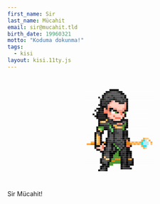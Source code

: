```yaml
---
first_name: Sir 
last_name: Mücahit 
email: sir@mucahit.tld
birth_date: 19960321
motto: "Koduma dokunma!"
tags:
  - kisi
layout: kisi.11ty.js
---
```


<style>
.art {
  position: relative;
  margin: 3em auto;
  max-width: 800px;
  padding: 0;
  text-align: center;
  width: 100%;
  position: relative;
  width: 10.5em;
  height: 13.2em;
}
.art:after {
  content: '';
  position: absolute;
  top: -0.3em;
  left: -0.3em;
  width: 0.3em;
  height: 0.3em;
  box-shadow: 0.3em 0.3em #fdfdfd,0.6em 0.3em #fdfdfd,0.9em 0.3em #fdfdfd,1.2em 0.3em #fdfdfd,1.5em 0.3em #fdfdfd,1.8em 0.3em #fdfdfd,2.1em 0.3em #fdfdfd,2.4em 0.3em #fdfdfd,2.7em 0.3em #fdfdfd,3em 0.3em #fdfdfd,3.3em 0.3em #fdfdfd,3.6em 0.3em #fdfdfd,3.9em 0.3em black,4.2em 0.3em black,4.5em 0.3em black,4.8em 0.3em black,5.1em 0.3em black,5.4em 0.3em #fdfdfd,5.7em 0.3em #fdfdfd,6em 0.3em #fdfdfd,6.3em 0.3em #fdfdfd,6.6em 0.3em #fdfdfd,6.9em 0.3em #fdfdfd,7.2em 0.3em #fdfdfd,7.5em 0.3em #fdfdfd,7.8em 0.3em #fdfdfd,8.1em 0.3em #fdfdfd,8.4em 0.3em #fdfdfd,8.7em 0.3em #fdfdfd,9em 0.3em #fdfdfd,9.3em 0.3em #fdfdfd,9.6em 0.3em #fdfdfd,9.9em 0.3em #fdfdfd,10.2em 0.3em #fdfdfd,10.5em 0.3em #fdfdfd,0.3em 0.6em #fdfdfd,0.6em 0.6em #fdfdfd,0.9em 0.6em #fdfdfd,1.2em 0.6em #fdfdfd,1.5em 0.6em #fdfdfd,1.8em 0.6em #fdfdfd,2.1em 0.6em #fdfdfd,2.4em 0.6em #fdfdfd,2.7em 0.6em #fdfdfd,3em 0.6em #fdfdfd,3.3em 0.6em black,3.6em 0.6em black,3.9em 0.6em #363536,4.2em 0.6em #545454,4.5em 0.6em #545454,4.8em 0.6em #545454,5.1em 0.6em #363536,5.4em 0.6em black,5.7em 0.6em black,6em 0.6em #fdfdfd,6.3em 0.6em #fdfdfd,6.6em 0.6em #fdfdfd,6.9em 0.6em #fdfdfd,7.2em 0.6em #fdfdfd,7.5em 0.6em #fdfdfd,7.8em 0.6em #fdfdfd,8.1em 0.6em #fdfdfd,8.4em 0.6em #fdfdfd,8.7em 0.6em #fdfdfd,9em 0.6em #fdfdfd,9.3em 0.6em #fdfdfd,9.6em 0.6em #fdfdfd,9.9em 0.6em #fdfdfd,10.2em 0.6em #fdfdfd,10.5em 0.6em #fdfdfd,0.3em 0.9em #fdfdfd,0.6em 0.9em #fdfdfd,0.9em 0.9em #fdfdfd,1.2em 0.9em #fdfdfd,1.5em 0.9em #fdfdfd,1.8em 0.9em #fdfdfd,2.1em 0.9em #fdfdfd,2.4em 0.9em #fdfdfd,2.7em 0.9em #fdfdfd,3em 0.9em black,3.3em 0.9em #363536,3.6em 0.9em #545454,3.9em 0.9em #545454,4.2em 0.9em #545454,4.5em 0.9em #545454,4.8em 0.9em #545454,5.1em 0.9em #545454,5.4em 0.9em #545454,5.7em 0.9em black,6em 0.9em black,6.3em 0.9em #fdfdfd,6.6em 0.9em #fdfdfd,6.9em 0.9em #fdfdfd,7.2em 0.9em #fdfdfd,7.5em 0.9em #fdfdfd,7.8em 0.9em #fdfdfd,8.1em 0.9em #fdfdfd,8.4em 0.9em #fdfdfd,8.7em 0.9em #fdfdfd,9em 0.9em #fdfdfd,9.3em 0.9em #fdfdfd,9.6em 0.9em #fdfdfd,9.9em 0.9em #fdfdfd,10.2em 0.9em #fdfdfd,10.5em 0.9em #fdfdfd,0.3em 1.2em #fdfdfd,0.6em 1.2em #fdfdfd,0.9em 1.2em #fdfdfd,1.2em 1.2em #fdfdfd,1.5em 1.2em #fdfdfd,1.8em 1.2em #fdfdfd,2.1em 1.2em #fdfdfd,2.4em 1.2em #fdfdfd,2.7em 1.2em black,3em 1.2em #363536,3.3em 1.2em #545454,3.6em 1.2em #545454,3.9em 1.2em #545454,4.2em 1.2em #363536,4.5em 1.2em #545454,4.8em 1.2em #545454,5.1em 1.2em #545454,5.4em 1.2em #545454,5.7em 1.2em #545454,6em 1.2em #545454,6.3em 1.2em black,6.6em 1.2em #fdfdfd,6.9em 1.2em #fdfdfd,7.2em 1.2em #fdfdfd,7.5em 1.2em #fdfdfd,7.8em 1.2em #fdfdfd,8.1em 1.2em #fdfdfd,8.4em 1.2em #fdfdfd,8.7em 1.2em #fdfdfd,9em 1.2em #fdfdfd,9.3em 1.2em #fdfdfd,9.6em 1.2em #fdfdfd,9.9em 1.2em #fdfdfd,10.2em 1.2em #fdfdfd,10.5em 1.2em #fdfdfd,0.3em 1.5em #fdfdfd,0.6em 1.5em #fdfdfd,0.9em 1.5em #fdfdfd,1.2em 1.5em #fdfdfd,1.5em 1.5em #fdfdfd,1.8em 1.5em #fdfdfd,2.1em 1.5em #363536,2.4em 1.5em #fdfdfd,2.7em 1.5em black,3em 1.5em #545454,3.3em 1.5em #545454,3.6em 1.5em #363536,3.9em 1.5em #545454,4.2em 1.5em #545454,4.5em 1.5em #363536,4.8em 1.5em #545454,5.1em 1.5em #545454,5.4em 1.5em #545454,5.7em 1.5em #363536,6em 1.5em #545454,6.3em 1.5em black,6.6em 1.5em #fdfdfd,6.9em 1.5em #fdfdfd,7.2em 1.5em #fdfdfd,7.5em 1.5em #fdfdfd,7.8em 1.5em #fdfdfd,8.1em 1.5em #fdfdfd,8.4em 1.5em #fdfdfd,8.7em 1.5em #fdfdfd,9em 1.5em #fdfdfd,9.3em 1.5em #fdfdfd,9.6em 1.5em #fdfdfd,9.9em 1.5em #fdfdfd,10.2em 1.5em #fdfdfd,10.5em 1.5em #fdfdfd,0.3em 1.8em #fdfdfd,0.6em 1.8em #fdfdfd,0.9em 1.8em #fdfdfd,1.2em 1.8em #fdfdfd,1.5em 1.8em #fdfdfd,1.8em 1.8em #fdfdfd,2.1em 1.8em #fdfdfd,2.4em 1.8em #363536,2.7em 1.8em #212121,3em 1.8em #363536,3.3em 1.8em #545454,3.6em 1.8em #545454,3.9em 1.8em #363536,4.2em 1.8em #363536,4.5em 1.8em #212121,4.8em 1.8em #363536,5.1em 1.8em #545454,5.4em 1.8em #545454,5.7em 1.8em #545454,6em 1.8em #363536,6.3em 1.8em #545454,6.6em 1.8em black,6.9em 1.8em #fdfdfd,7.2em 1.8em #fdfdfd,7.5em 1.8em #fdfdfd,7.8em 1.8em #fdfdfd,8.1em 1.8em #fdfdfd,8.4em 1.8em #fdfdfd,8.7em 1.8em #fdfdfd,9em 1.8em #fdfdfd,9.3em 1.8em #fdfdfd,9.6em 1.8em #fdfdfd,9.9em 1.8em #fdfdfd,10.2em 1.8em #fdfdfd,10.5em 1.8em #fdfdfd,0.3em 2.1em #fdfdfd,0.6em 2.1em #fdfdfd,0.9em 2.1em #fdfdfd,1.2em 2.1em #fdfdfd,1.5em 2.1em #fdfdfd,1.8em 2.1em #fdfdfd,2.1em 2.1em #fdfdfd,2.4em 2.1em black,2.7em 2.1em #363536,3em 2.1em #363536,3.3em 2.1em #212121,3.6em 2.1em #212121,3.9em 2.1em #212121,4.2em 2.1em #f59d87,4.5em 2.1em #ffccbc,4.8em 2.1em #212121,5.1em 2.1em #212121,5.4em 2.1em #212121,5.7em 2.1em #545454,6em 2.1em #363536,6.3em 2.1em #363536,6.6em 2.1em black,6.9em 2.1em #fdfdfd,7.2em 2.1em #fdfdfd,7.5em 2.1em #fdfdfd,7.8em 2.1em #fdfdfd,8.1em 2.1em #fdfdfd,8.4em 2.1em #fdfdfd,8.7em 2.1em #fdfdfd,9em 2.1em #fdfdfd,9.3em 2.1em #fdfdfd,9.6em 2.1em #fdfdfd,9.9em 2.1em #fdfdfd,10.2em 2.1em #fdfdfd,10.5em 2.1em #fdfdfd,0.3em 2.4em #fdfdfd,0.6em 2.4em #fdfdfd,0.9em 2.4em #fdfdfd,1.2em 2.4em #fdfdfd,1.5em 2.4em #fdfdfd,1.8em 2.4em #fdfdfd,2.1em 2.4em #fdfdfd,2.4em 2.4em black,2.7em 2.4em #363536,3em 2.4em #212121,3.3em 2.4em #363536,3.6em 2.4em #212121,3.9em 2.4em #f59d87,4.2em 2.4em #ffccbc,4.5em 2.4em #ffccbc,4.8em 2.4em #ffccbc,5.1em 2.4em #ffccbc,5.4em 2.4em #212121,5.7em 2.4em #212121,6em 2.4em #212121,6.3em 2.4em #f59d87,6.6em 2.4em black,6.9em 2.4em #fdfdfd,7.2em 2.4em #fdfdfd,7.5em 2.4em #fdfdfd,7.8em 2.4em #fdfdfd,8.1em 2.4em #fdfdfd,8.4em 2.4em #fdfdfd,8.7em 2.4em #fdfdfd,9em 2.4em #fdfdfd,9.3em 2.4em #fdfdfd,9.6em 2.4em #fdfdfd,9.9em 2.4em #fdfdfd,10.2em 2.4em #fdfdfd,10.5em 2.4em #fdfdfd,0.3em 2.7em #fdfdfd,0.6em 2.7em #fdfdfd,0.9em 2.7em #fdfdfd,1.2em 2.7em #fdfdfd,1.5em 2.7em #fdfdfd,1.8em 2.7em #fdfdfd,2.1em 2.7em #212121,2.4em 2.7em black,2.7em 2.7em #363536,3em 2.7em #363536,3.3em 2.7em #212121,3.6em 2.7em #f59d87,3.9em 2.7em #ffccbc,4.2em 2.7em #ffccbc,4.5em 2.7em #ffccbc,4.8em 2.7em #ffccbc,5.1em 2.7em #ffccbc,5.4em 2.7em #ffccbc,5.7em 2.7em #ffccbc,6em 2.7em #ffccbc,6.3em 2.7em #f59d87,6.6em 2.7em black,6.9em 2.7em #fdfdfd,7.2em 2.7em #fdfdfd,7.5em 2.7em #fdfdfd,7.8em 2.7em #fdfdfd,8.1em 2.7em #fdfdfd,8.4em 2.7em #fdfdfd,8.7em 2.7em #fdfdfd,9em 2.7em #fdfdfd,9.3em 2.7em #fdfdfd,9.6em 2.7em #fdfdfd,9.9em 2.7em #fdfdfd,10.2em 2.7em #fdfdfd,10.5em 2.7em #fdfdfd,0.3em 3em #fdfdfd,0.6em 3em #fdfdfd,0.9em 3em #fdfdfd,1.2em 3em #fdfdfd,1.5em 3em #fdfdfd,1.8em 3em #fdfdfd,2.1em 3em #fdfdfd,2.4em 3em #212121,2.7em 3em black,3em 3em black,3.3em 3em #212121,3.6em 3em #f59d87,3.9em 3em #f59d87,4.2em 3em #ffccbc,4.5em 3em #ffccbc,4.8em 3em #ffccbc,5.1em 3em #ffccbc,5.4em 3em #ffccbc,5.7em 3em #ffccbc,6em 3em #ffccbc,6.3em 3em #f59d87,6.6em 3em black,6.9em 3em #fdfdfd,7.2em 3em #fdfdfd,7.5em 3em #fdfdfd,7.8em 3em #fdfdfd,8.1em 3em #fdfdfd,8.4em 3em #fdfdfd,8.7em 3em #fdfdfd,9em 3em #fdfdfd,9.3em 3em #fdfdfd,9.6em 3em #fdfdfd,9.9em 3em #fdfdfd,10.2em 3em #fdfdfd,10.5em 3em #fdfdfd,0.3em 3.3em #fdfdfd,0.6em 3.3em #fdfdfd,0.9em 3.3em #fdfdfd,1.2em 3.3em #fdfdfd,1.5em 3.3em #fdfdfd,1.8em 3.3em #212121,2.1em 3.3em black,2.4em 3.3em #212121,2.7em 3.3em black,3em 3.3em #f59d87,3.3em 3.3em #212121,3.6em 3.3em #f77254,3.9em 3.3em black,4.2em 3.3em black,4.5em 3.3em #f59d87,4.8em 3.3em #f59d87,5.1em 3.3em #ffccbc,5.4em 3.3em #ffccbc,5.7em 3.3em #ffccbc,6em 3.3em #f59d87,6.3em 3.3em #f77254,6.6em 3.3em black,6.9em 3.3em #fdfdfd,7.2em 3.3em #fdfdfd,7.5em 3.3em #fdfdfd,7.8em 3.3em #fdfdfd,8.1em 3.3em #fdfdfd,8.4em 3.3em #fdfdfd,8.7em 3.3em #fdfdfd,9em 3.3em #fdfdfd,9.3em 3.3em #fdfdfd,9.6em 3.3em #fdfdfd,9.9em 3.3em #fdfdfd,10.2em 3.3em #fdfdfd,10.5em 3.3em #fdfdfd,0.3em 3.6em #fdfdfd,0.6em 3.6em #fdfdfd,0.9em 3.6em #fdfdfd,1.2em 3.6em #fdfdfd,1.5em 3.6em #212121,1.8em 3.6em #fdfdfd,2.1em 3.6em black,2.4em 3.6em #212121,2.7em 3.6em black,3em 3.6em #f59d87,3.3em 3.6em #f77254,3.6em 3.6em #f77254,3.9em 3.6em black,4.2em 3.6em #bdbdbd,4.5em 3.6em black,4.8em 3.6em black,5.1em 3.6em #f59d87,5.4em 3.6em #f59d87,5.7em 3.6em #f59d87,6em 3.6em #f59d87,6.3em 3.6em black,6.6em 3.6em black,6.9em 3.6em #fdfdfd,7.2em 3.6em #fdfdfd,7.5em 3.6em #fdfdfd,7.8em 3.6em #fdfdfd,8.1em 3.6em #fdfdfd,8.4em 3.6em #fdfdfd,8.7em 3.6em #fdfdfd,9em 3.6em #fdfdfd,9.3em 3.6em #fdfdfd,9.6em 3.6em #fdfdfd,9.9em 3.6em #fdfdfd,10.2em 3.6em #fdfdfd,10.5em 3.6em #fdfdfd,0.3em 3.9em #fdfdfd,0.6em 3.9em #fdfdfd,0.9em 3.9em #fdfdfd,1.2em 3.9em #fdfdfd,1.5em 3.9em #fdfdfd,1.8em 3.9em #212121,2.1em 3.9em black,2.4em 3.9em #212121,2.7em 3.9em #212121,3em 3.9em #f77254,3.3em 3.9em #f77254,3.6em 3.9em #f59d87,3.9em 3.9em #f77254,4.2em 3.9em white,4.5em 3.9em white,4.8em 3.9em #48922c,5.1em 3.9em black,5.4em 3.9em #f59d87,5.7em 3.9em #f77254,6em 3.9em black,6.3em 3.9em #48922c,6.6em 3.9em #fdfdfd,6.9em 3.9em #fdfdfd,7.2em 3.9em #fdfdfd,7.5em 3.9em #fdfdfd,7.8em 3.9em #fdfdfd,8.1em 3.9em #fdfdfd,8.4em 3.9em #fdfdfd,8.7em 3.9em #fdfdfd,9em 3.9em #fdfdfd,9.3em 3.9em #fdfdfd,9.6em 3.9em #fdfdfd,9.9em 3.9em #fdfdfd,10.2em 3.9em #fdfdfd,10.5em 3.9em #fdfdfd,0.3em 4.2em #fdfdfd,0.6em 4.2em #fdfdfd,0.9em 4.2em #fdfdfd,1.2em 4.2em #212121,1.5em 4.2em #fdfdfd,1.8em 4.2em black,2.1em 4.2em #212121,2.4em 4.2em #212121,2.7em 4.2em #212121,3em 4.2em black,3.3em 4.2em black,3.6em 4.2em #f59d87,3.9em 4.2em #f59d87,4.2em 4.2em #ffccbc,4.5em 4.2em #ffccbc,4.8em 4.2em #ffccbc,5.1em 4.2em #ffccbc,5.4em 4.2em #ffccbc,5.7em 4.2em #f77254,6em 4.2em #ffccbc,6.3em 4.2em black,6.6em 4.2em #fdfdfd,6.9em 4.2em #fdfdfd,7.2em 4.2em #fdfdfd,7.5em 4.2em #fdfdfd,7.8em 4.2em #fdfdfd,8.1em 4.2em #fdfdfd,8.4em 4.2em #fdfdfd,8.7em 4.2em #fdfdfd,9em 4.2em #fdfdfd,9.3em 4.2em #fdfdfd,9.6em 4.2em #fdfdfd,9.9em 4.2em #fdfdfd,10.2em 4.2em #fdfdfd,10.5em 4.2em #fdfdfd,0.3em 4.5em #fdfdfd,0.6em 4.5em #fdfdfd,0.9em 4.5em #fdfdfd,1.2em 4.5em #fdfdfd,1.5em 4.5em #212121,1.8em 4.5em black,2.1em 4.5em #212121,2.4em 4.5em #212121,2.7em 4.5em #212121,3em 4.5em #212121,3.3em 4.5em black,3.6em 4.5em #f59d87,3.9em 4.5em #ffccbc,4.2em 4.5em #ffccbc,4.5em 4.5em #f77254,4.8em 4.5em #ffccbc,5.1em 4.5em #ffccbc,5.4em 4.5em #ffccbc,5.7em 4.5em #ffccbc,6em 4.5em #f59d87,6.3em 4.5em black,6.6em 4.5em #fdfdfd,6.9em 4.5em #fdfdfd,7.2em 4.5em #fdfdfd,7.5em 4.5em #fdfdfd,7.8em 4.5em #fdfdfd,8.1em 4.5em #fdfdfd,8.4em 4.5em #fdfdfd,8.7em 4.5em #fdfdfd,9em 4.5em #fdfdfd,9.3em 4.5em #fdfdfd,9.6em 4.5em #fdfdfd,9.9em 4.5em #fdfdfd,10.2em 4.5em #fdfdfd,10.5em 4.5em #fdfdfd,0.3em 4.8em #fdfdfd,0.6em 4.8em #fdfdfd,0.9em 4.8em #fdfdfd,1.2em 4.8em #fdfdfd,1.5em 4.8em #fdfdfd,1.8em 4.8em black,2.1em 4.8em #212121,2.4em 4.8em #212121,2.7em 4.8em #212121,3em 4.8em #212121,3.3em 4.8em black,3.6em 4.8em #363536,3.9em 4.8em #f59d87,4.2em 4.8em #ffccbc,4.5em 4.8em #ffccbc,4.8em 4.8em #f77254,5.1em 4.8em #f77254,5.4em 4.8em #f77254,5.7em 4.8em #ffccbc,6em 4.8em black,6.3em 4.8em #fdfdfd,6.6em 4.8em #fdfdfd,6.9em 4.8em #fdfdfd,7.2em 4.8em #fdfdfd,7.5em 4.8em #fdfdfd,7.8em 4.8em #fdfdfd,8.1em 4.8em #fdfdfd,8.4em 4.8em #fdfdfd,8.7em 4.8em #fdfdfd,9em 4.8em #fdfdfd,9.3em 4.8em #fdfdfd,9.6em 4.8em #fdfdfd,9.9em 4.8em #fdfdfd,10.2em 4.8em #fdfdfd,10.5em 4.8em #fdfdfd,0.3em 5.1em #fdfdfd,0.6em 5.1em #fdfdfd,0.9em 5.1em #fdfdfd,1.2em 5.1em #fdfdfd,1.5em 5.1em #fdfdfd,1.8em 5.1em #fdfdfd,2.1em 5.1em black,2.4em 5.1em black,2.7em 5.1em black,3em 5.1em black,3.3em 5.1em #ffab40,3.6em 5.1em #212121,3.9em 5.1em #363536,4.2em 5.1em black,4.5em 5.1em #f59d87,4.8em 5.1em #ffccbc,5.1em 5.1em #ffccbc,5.4em 5.1em #ffccbc,5.7em 5.1em black,6em 5.1em black,6.3em 5.1em black,6.6em 5.1em black,6.9em 5.1em #fdfdfd,7.2em 5.1em #fdfdfd,7.5em 5.1em #fdfdfd,7.8em 5.1em #fdfdfd,8.1em 5.1em #fdfdfd,8.4em 5.1em #fdfdfd,8.7em 5.1em #fdfdfd,9em 5.1em #fdfdfd,9.3em 5.1em #fdfdfd,9.6em 5.1em #fdfdfd,9.9em 5.1em #fdfdfd,10.2em 5.1em #fdfdfd,10.5em 5.1em #fdfdfd,0.3em 5.4em #fdfdfd,0.6em 5.4em #fdfdfd,0.9em 5.4em #fdfdfd,1.2em 5.4em #fdfdfd,1.5em 5.4em #fdfdfd,1.8em 5.4em #fdfdfd,2.1em 5.4em black,2.4em 5.4em #ffab40,2.7em 5.4em #ffcc80,3em 5.4em #ffcc80,3.3em 5.4em #363536,3.6em 5.4em #212121,3.9em 5.4em #363536,4.2em 5.4em #363536,4.5em 5.4em black,4.8em 5.4em black,5.1em 5.4em black,5.4em 5.4em black,5.7em 5.4em black,6em 5.4em #545454,6.3em 5.4em #545454,6.6em 5.4em black,6.9em 5.4em #fdfdfd,7.2em 5.4em #fdfdfd,7.5em 5.4em #fdfdfd,7.8em 5.4em #fdfdfd,8.1em 5.4em #fdfdfd,8.4em 5.4em #fdfdfd,8.7em 5.4em #fdfdfd,9em 5.4em #fdfdfd,9.3em 5.4em #fdfdfd,9.6em 5.4em #fdfdfd,9.9em 5.4em #fdfdfd,10.2em 5.4em #fdfdfd,10.5em 5.4em #fdfdfd,0.3em 5.7em #fdfdfd,0.6em 5.7em #fdfdfd,0.9em 5.7em #fdfdfd,1.2em 5.7em #fdfdfd,1.5em 5.7em #fdfdfd,1.8em 5.7em #fdfdfd,2.1em 5.7em black,2.4em 5.7em #545454,2.7em 5.7em #545454,3em 5.7em #545454,3.3em 5.7em #545454,3.6em 5.7em #48922c,3.9em 5.7em #212121,4.2em 5.7em #363536,4.5em 5.7em #363536,4.8em 5.7em #363536,5.1em 5.7em #f59d87,5.4em 5.7em #f77254,5.7em 5.7em #f59d87,6em 5.7em #212121,6.3em 5.7em #48922c,6.6em 5.7em black,6.9em 5.7em #fdfdfd,7.2em 5.7em #fdfdfd,7.5em 5.7em #fdfdfd,7.8em 5.7em #fdfdfd,8.1em 5.7em #fdfdfd,8.4em 5.7em #fdfdfd,8.7em 5.7em #fdfdfd,9em 5.7em #fdfdfd,9.3em 5.7em #fdfdfd,9.6em 5.7em #fdfdfd,9.9em 5.7em #fdfdfd,10.2em 5.7em #fdfdfd,10.5em 5.7em #fdfdfd,0.3em 6em #fdfdfd,0.6em 6em #fdfdfd,0.9em 6em #fdfdfd,1.2em 6em #fdfdfd,1.5em 6em #fdfdfd,1.8em 6em #fdfdfd,2.1em 6em black,2.4em 6em #212121,2.7em 6em #212121,3em 6em #363536,3.3em 6em #363536,3.6em 6em #363536,3.9em 6em #48922c,4.2em 6em #212121,4.5em 6em #ffab40,4.8em 6em #ffab40,5.1em 6em #545454,5.4em 6em #545454,5.7em 6em #545454,6em 6em #48922c,6.3em 6em #545454,6.6em 6em black,6.9em 6em #fdfdfd,7.2em 6em #fdfdfd,7.5em 6em #fdfdfd,7.8em 6em #fdfdfd,8.1em 6em #fdfdfd,8.4em 6em #fdfdfd,8.7em 6em #fdfdfd,9em 6em #fdfdfd,9.3em 6em #fdfdfd,9.6em 6em #fdfdfd,9.9em 6em #fdfdfd,10.2em 6em #fdfdfd,10.5em 6em #fdfdfd,0.3em 6.3em #fdfdfd,0.6em 6.3em #fdfdfd,0.9em 6.3em #fdfdfd,1.2em 6.3em #fdfdfd,1.5em 6.3em #fdfdfd,1.8em 6.3em black,2.1em 6.3em #48922c,2.4em 6.3em #48922c,2.7em 6.3em #48922c,3em 6.3em #212121,3.3em 6.3em #212121,3.6em 6.3em #363536,3.9em 6.3em #5fda65,4.2em 6.3em #212121,4.5em 6.3em #363536,4.8em 6.3em #ffab40,5.1em 6.3em #ffcc80,5.4em 6.3em #ffcc80,5.7em 6.3em #ffab40,6em 6.3em #48922c,6.3em 6.3em black,6.6em 6.3em black,6.9em 6.3em #fdfdfd,7.2em 6.3em #fdfdfd,7.5em 6.3em #fdfdfd,7.8em 6.3em #fdfdfd,8.1em 6.3em #fdfdfd,8.4em 6.3em #fdfdfd,8.7em 6.3em #fdfdfd,9em 6.3em #fdfdfd,9.3em 6.3em #fdfdfd,9.6em 6.3em #fdfdfd,9.9em 6.3em #fdfdfd,10.2em 6.3em #fdfdfd,10.5em 6.3em #fdfdfd,0.3em 6.6em #fdfdfd,0.6em 6.6em #fdfdfd,0.9em 6.6em #fdfdfd,1.2em 6.6em #fdfdfd,1.5em 6.6em #fdfdfd,1.8em 6.6em black,2.1em 6.6em #ffcc80,2.4em 6.6em #5fda65,2.7em 6.6em #48922c,3em 6.6em black,3.3em 6.6em black,3.6em 6.6em #212121,3.9em 6.6em #545454,4.2em 6.6em #5fda65,4.5em 6.6em #212121,4.8em 6.6em #363536,5.1em 6.6em #545454,5.4em 6.6em #545454,5.7em 6.6em #545454,6em 6.6em #48922c,6.3em 6.6em black,6.6em 6.6em #fdfdfd,6.9em 6.6em #fdfdfd,7.2em 6.6em #fdfdfd,7.5em 6.6em #fdfdfd,7.8em 6.6em #fdfdfd,8.1em 6.6em #fdfdfd,8.4em 6.6em #fdfdfd,8.7em 6.6em #fdfdfd,9em 6.6em #fdfdfd,9.3em 6.6em #fdfdfd,9.6em 6.6em #fdfdfd,9.9em 6.6em #fdfdfd,10.2em 6.6em #fdfdfd,10.5em 6.6em #fdfdfd,0.3em 6.9em #fdfdfd,0.6em 6.9em #fdfdfd,0.9em 6.9em #fdfdfd,1.2em 6.9em #fdfdfd,1.5em 6.9em #fdfdfd,1.8em 6.9em black,2.1em 6.9em black,2.4em 6.9em #ffab40,2.7em 6.9em black,3em 6.9em #fdfdfd,3.3em 6.9em #fdfdfd,3.6em 6.9em black,3.9em 6.9em #212121,4.2em 6.9em #5fda65,4.5em 6.9em #212121,4.8em 6.9em #363536,5.1em 6.9em #545454,5.4em 6.9em #545454,5.7em 6.9em #545454,6em 6.9em black,6.3em 6.9em #212121,6.6em 6.9em black,6.9em 6.9em #fdfdfd,7.2em 6.9em #fdfdfd,7.5em 6.9em #fdfdfd,7.8em 6.9em #fdfdfd,8.1em 6.9em #fdfdfd,8.4em 6.9em #fdfdfd,8.7em 6.9em #fdfdfd,9em 6.9em #fdfdfd,9.3em 6.9em #fdfdfd,9.6em 6.9em #fdfdfd,9.9em 6.9em #fdfdfd,10.2em 6.9em #fdfdfd,10.5em 6.9em #fdfdfd,0.3em 7.2em #fdfdfd,0.6em 7.2em #fdfdfd,0.9em 7.2em #fdfdfd,1.2em 7.2em #fdfdfd,1.5em 7.2em black,1.8em 7.2em #545454,2.1em 7.2em #545454,2.4em 7.2em black,2.7em 7.2em black,3em 7.2em #fdfdfd,3.3em 7.2em #fdfdfd,3.6em 7.2em black,3.9em 7.2em #545454,4.2em 7.2em black,4.5em 7.2em #212121,4.8em 7.2em #363536,5.1em 7.2em #363536,5.4em 7.2em #545454,5.7em 7.2em #545454,6em 7.2em black,6.3em 7.2em #212121,6.6em 7.2em black,6.9em 7.2em #fdfdfd,7.2em 7.2em #fdfdfd,7.5em 7.2em #fdfdfd,7.8em 7.2em #fdfdfd,8.1em 7.2em #fdfdfd,8.4em 7.2em #fdfdfd,8.7em 7.2em #fdfdfd,9em 7.2em #fdfdfd,9.3em 7.2em #fdfdfd,9.6em 7.2em #fdfdfd,9.9em 7.2em #fdfdfd,10.2em 7.2em #fdfdfd,10.5em 7.2em #fdfdfd,0.3em 7.5em #fdfdfd,0.6em 7.5em #fdfdfd,0.9em 7.5em #fdfdfd,1.2em 7.5em #fdfdfd,1.5em 7.5em black,1.8em 7.5em #ffab40,2.1em 7.5em #545454,2.4em 7.5em black,2.7em 7.5em #fdfdfd,3em 7.5em #fdfdfd,3.3em 7.5em #fdfdfd,3.6em 7.5em black,3.9em 7.5em #545454,4.2em 7.5em #545454,4.5em 7.5em #212121,4.8em 7.5em #545454,5.1em 7.5em #545454,5.4em 7.5em #545454,5.7em 7.5em #545454,6em 7.5em black,6.3em 7.5em #212121,6.6em 7.5em black,6.9em 7.5em #fdfdfd,7.2em 7.5em #fdfdfd,7.5em 7.5em #fdfdfd,7.8em 7.5em #fdfdfd,8.1em 7.5em #fdfdfd,8.4em 7.5em #fdfdfd,8.7em 7.5em #fdfdfd,9em 7.5em #fdfdfd,9.3em 7.5em #fdfdfd,9.6em 7.5em #fdfdfd,9.9em 7.5em #fdfdfd,10.2em 7.5em #fdfdfd,10.5em 7.5em #fdfdfd,0.3em 7.8em #fdfdfd,0.6em 7.8em #fdfdfd,0.9em 7.8em #fdfdfd,1.2em 7.8em #fdfdfd,1.5em 7.8em black,1.8em 7.8em #ffcc80,2.1em 7.8em #ffab40,2.4em 7.8em black,2.7em 7.8em #fdfdfd,3em 7.8em #fdfdfd,3.3em 7.8em #fdfdfd,3.6em 7.8em black,3.9em 7.8em #545454,4.2em 7.8em #545454,4.5em 7.8em #212121,4.8em 7.8em #545454,5.1em 7.8em #545454,5.4em 7.8em #545454,5.7em 7.8em #545454,6em 7.8em black,6.3em 7.8em #363536,6.6em 7.8em #212121,6.9em 7.8em #fdfdfd,7.2em 7.8em #fdfdfd,7.5em 7.8em #fdfdfd,7.8em 7.8em #fdfdfd,8.1em 7.8em #fdfdfd,8.4em 7.8em #fdfdfd,8.7em 7.8em #fdfdfd,9em 7.8em #fdfdfd,9.3em 7.8em #fdfdfd,9.6em 7.8em #fdfdfd,9.9em 7.8em #fdfdfd,10.2em 7.8em #fdfdfd,10.5em 7.8em #fdfdfd,0.3em 8.1em #fdfdfd,0.6em 8.1em #fdfdfd,0.9em 8.1em #fdfdfd,1.2em 8.1em #fdfdfd,1.5em 8.1em black,1.8em 8.1em #ffcc80,2.1em 8.1em #ffab40,2.4em 8.1em black,2.7em 8.1em #fdfdfd,3em 8.1em #fdfdfd,3.3em 8.1em black,3.6em 8.1em #363536,3.9em 8.1em #545454,4.2em 8.1em #545454,4.5em 8.1em #212121,4.8em 8.1em #363536,5.1em 8.1em #545454,5.4em 8.1em #545454,5.7em 8.1em #363536,6em 8.1em black,6.3em 8.1em #363536,6.6em 8.1em #212121,6.9em 8.1em black,7.2em 8.1em #fdfdfd,7.5em 8.1em #fdfdfd,7.8em 8.1em #fdfdfd,8.1em 8.1em #fdfdfd,8.4em 8.1em #fdfdfd,8.7em 8.1em #fdfdfd,9em 8.1em #fdfdfd,9.3em 8.1em #ffab40,9.6em 8.1em #ffcc80,9.9em 8.1em #ffcc80,10.2em 8.1em #fdfdfd,10.5em 8.1em #fdfdfd,0.3em 8.4em #fdfdfd,0.6em 8.4em #fdfdfd,0.9em 8.4em #fdfdfd,1.2em 8.4em #fdfdfd,1.5em 8.4em black,1.8em 8.4em #ffcc80,2.1em 8.4em #ffab40,2.4em 8.4em black,2.7em 8.4em #fdfdfd,3em 8.4em #fdfdfd,3.3em 8.4em black,3.6em 8.4em #363536,3.9em 8.4em #363536,4.2em 8.4em #545454,4.5em 8.4em #212121,4.8em 8.4em #545454,5.1em 8.4em #363536,5.4em 8.4em #363536,5.7em 8.4em #545454,6em 8.4em #363536,6.3em 8.4em black,6.6em 8.4em #f77254,6.9em 8.4em black,7.2em 8.4em #fdfdfd,7.5em 8.4em #fdfdfd,7.8em 8.4em #fdfdfd,8.1em 8.4em #fdfdfd,8.4em 8.4em #fdfdfd,8.7em 8.4em #fdfdfd,9em 8.4em #ffab40,9.3em 8.4em #00e5ff,9.6em 8.4em #b2ebf2,9.9em 8.4em #fdfdfd,10.2em 8.4em #ffab40,10.5em 8.4em #fdfdfd,0.3em 8.7em #fdfdfd,0.6em 8.7em #fdfdfd,0.9em 8.7em #ffab40,1.2em 8.7em #ffab40,1.5em 8.7em black,1.8em 8.7em #ffcc80,2.1em 8.7em #ffab40,2.4em 8.7em black,2.7em 8.7em black,3em 8.7em #d97d0d,3.3em 8.7em black,3.6em 8.7em #363536,3.9em 8.7em #363536,4.2em 8.7em #363536,4.5em 8.7em #212121,4.8em 8.7em #363536,5.1em 8.7em #545454,5.4em 8.7em #545454,5.7em 8.7em #363536,6em 8.7em #545454,6.3em 8.7em black,6.6em 8.7em #d97d0d,6.9em 8.7em #d97d0d,7.2em 8.7em #ffcc80,7.5em 8.7em #ffab40,7.8em 8.7em #ffcc80,8.1em 8.7em #ffab40,8.4em 8.7em #ffcc80,8.7em 8.7em #ffab40,9em 8.7em #00e5ff,9.3em 8.7em #b2ebf2,9.6em 8.7em #b2ebf2,9.9em 8.7em #b2ebf2,10.2em 8.7em #fdfdfd,10.5em 8.7em #ffab40,0.3em 9em #ffab40,0.6em 9em #ffab40,0.9em 9em #d97d0d,1.2em 9em #d97d0d,1.5em 9em black,1.8em 9em #ffab40,2.1em 9em #ffab40,2.4em 9em black,2.7em 9em #ffccbc,3em 9em black,3.3em 9em black,3.6em 9em #545454,3.9em 9em #363536,4.2em 9em black,4.5em 9em #48922c,4.8em 9em #363536,5.1em 9em #363536,5.4em 9em #363536,5.7em 9em #545454,6em 9em #363536,6.3em 9em black,6.6em 9em #d97d0d,6.9em 9em #d97d0d,7.2em 9em #d97d0d,7.5em 9em #ffcc80,7.8em 9em #ffab40,8.1em 9em #ffcc80,8.4em 9em #ffab40,8.7em 9em #ffcc80,9em 9em #00e5ff,9.3em 9em #b2ebf2,9.6em 9em #b2ebf2,9.9em 9em #b2ebf2,10.2em 9em #fdfdfd,10.5em 9em #ffcc80,0.3em 9.3em #fdfdfd,0.6em 9.3em #fdfdfd,0.9em 9.3em #fdfdfd,1.2em 9.3em #fdfdfd,1.5em 9.3em black,1.8em 9.3em black,2.1em 9.3em black,2.4em 9.3em #ffccbc,2.7em 9.3em #f77254,3em 9.3em #ffccbc,3.3em 9.3em black,3.6em 9.3em #545454,3.9em 9.3em #363536,4.2em 9.3em black,4.5em 9.3em black,4.8em 9.3em #48922c,5.1em 9.3em #363536,5.4em 9.3em #545454,5.7em 9.3em #363536,6em 9.3em #545454,6.3em 9.3em black,6.6em 9.3em #f77254,6.9em 9.3em #f77254,7.2em 9.3em black,7.5em 9.3em #fdfdfd,7.8em 9.3em #fdfdfd,8.1em 9.3em #fdfdfd,8.4em 9.3em #fdfdfd,8.7em 9.3em #fdfdfd,9em 9.3em #ffab40,9.3em 9.3em #00e5ff,9.6em 9.3em #00e5ff,9.9em 9.3em #fdfdfd,10.2em 9.3em #fdfdfd,10.5em 9.3em #fdfdfd,0.3em 9.6em #fdfdfd,0.6em 9.6em #fdfdfd,0.9em 9.6em #fdfdfd,1.2em 9.6em #fdfdfd,1.5em 9.6em black,1.8em 9.6em #f59d87,2.1em 9.6em #ffccbc,2.4em 9.6em #ffccbc,2.7em 9.6em #f77254,3em 9.6em black,3.3em 9.6em #363536,3.6em 9.6em #545454,3.9em 9.6em #545454,4.2em 9.6em black,4.5em 9.6em #545454,4.8em 9.6em black,5.1em 9.6em #5fda65,5.4em 9.6em #363536,5.7em 9.6em #545454,6em 9.6em black,6.3em 9.6em #363536,6.6em 9.6em black,6.9em 9.6em black,7.2em 9.6em #fdfdfd,7.5em 9.6em #fdfdfd,7.8em 9.6em #fdfdfd,8.1em 9.6em #fdfdfd,8.4em 9.6em #fdfdfd,8.7em 9.6em #fdfdfd,9em 9.6em #fdfdfd,9.3em 9.6em #ffab40,9.6em 9.6em #ffcc80,9.9em 9.6em #fdfdfd,10.2em 9.6em #fdfdfd,10.5em 9.6em #fdfdfd,0.3em 9.9em #fdfdfd,0.6em 9.9em #fdfdfd,0.9em 9.9em #fdfdfd,1.2em 9.9em #fdfdfd,1.5em 9.9em #fdfdfd,1.8em 9.9em black,2.1em 9.9em black,2.4em 9.9em #f59d87,2.7em 9.9em #ffccbc,3em 9.9em black,3.3em 9.9em #363536,3.6em 9.9em #545454,3.9em 9.9em #363536,4.2em 9.9em black,4.5em 9.9em #545454,4.8em 9.9em black,5.1em 9.9em black,5.4em 9.9em #48922c,5.7em 9.9em black,6em 9.9em #363536,6.3em 9.9em #363536,6.6em 9.9em black,6.9em 9.9em black,7.2em 9.9em #fdfdfd,7.5em 9.9em #fdfdfd,7.8em 9.9em #fdfdfd,8.1em 9.9em #fdfdfd,8.4em 9.9em #fdfdfd,8.7em 9.9em #fdfdfd,9em 9.9em #fdfdfd,9.3em 9.9em #fdfdfd,9.6em 9.9em #fdfdfd,9.9em 9.9em #fdfdfd,10.2em 9.9em #fdfdfd,10.5em 9.9em #fdfdfd,0.3em 10.2em #fdfdfd,0.6em 10.2em #fdfdfd,0.9em 10.2em #fdfdfd,1.2em 10.2em #fdfdfd,1.5em 10.2em #fdfdfd,1.8em 10.2em #fdfdfd,2.1em 10.2em #fdfdfd,2.4em 10.2em black,2.7em 10.2em black,3em 10.2em #363536,3.3em 10.2em #363536,3.6em 10.2em #363536,3.9em 10.2em black,4.2em 10.2em #363536,4.5em 10.2em black,4.8em 10.2em black,5.1em 10.2em #48922c,5.4em 10.2em black,5.7em 10.2em #363536,6em 10.2em #363536,6.3em 10.2em #363536,6.6em 10.2em black,6.9em 10.2em black,7.2em 10.2em black,7.5em 10.2em #fdfdfd,7.8em 10.2em #fdfdfd,8.1em 10.2em #fdfdfd,8.4em 10.2em #fdfdfd,8.7em 10.2em #fdfdfd,9em 10.2em #fdfdfd,9.3em 10.2em #fdfdfd,9.6em 10.2em #fdfdfd,9.9em 10.2em #fdfdfd,10.2em 10.2em #fdfdfd,10.5em 10.2em #fdfdfd,0.3em 10.5em #fdfdfd,0.6em 10.5em #fdfdfd,0.9em 10.5em #fdfdfd,1.2em 10.5em #fdfdfd,1.5em 10.5em #fdfdfd,1.8em 10.5em #fdfdfd,2.1em 10.5em #fdfdfd,2.4em 10.5em #fdfdfd,2.7em 10.5em black,3em 10.5em #363536,3.3em 10.5em #545454,3.6em 10.5em #545454,3.9em 10.5em black,4.2em 10.5em black,4.5em 10.5em black,4.8em 10.5em #48922c,5.1em 10.5em #48922c,5.4em 10.5em black,5.7em 10.5em #363536,6em 10.5em #212121,6.3em 10.5em #363536,6.6em 10.5em black,6.9em 10.5em #212121,7.2em 10.5em black,7.5em 10.5em #fdfdfd,7.8em 10.5em #fdfdfd,8.1em 10.5em #fdfdfd,8.4em 10.5em #fdfdfd,8.7em 10.5em #fdfdfd,9em 10.5em #fdfdfd,9.3em 10.5em #fdfdfd,9.6em 10.5em #fdfdfd,9.9em 10.5em #fdfdfd,10.2em 10.5em #fdfdfd,10.5em 10.5em #fdfdfd,0.3em 10.8em #fdfdfd,0.6em 10.8em #fdfdfd,0.9em 10.8em #fdfdfd,1.2em 10.8em #fdfdfd,1.5em 10.8em #fdfdfd,1.8em 10.8em #fdfdfd,2.1em 10.8em #fdfdfd,2.4em 10.8em #fdfdfd,2.7em 10.8em black,3em 10.8em #545454,3.3em 10.8em #545454,3.6em 10.8em #545454,3.9em 10.8em black,4.2em 10.8em black,4.5em 10.8em #48922c,4.8em 10.8em #48922c,5.1em 10.8em #48922c,5.4em 10.8em black,5.7em 10.8em #212121,6em 10.8em #212121,6.3em 10.8em #363536,6.6em 10.8em black,6.9em 10.8em #363536,7.2em 10.8em black,7.5em 10.8em #fdfdfd,7.8em 10.8em #fdfdfd,8.1em 10.8em #fdfdfd,8.4em 10.8em #fdfdfd,8.7em 10.8em #fdfdfd,9em 10.8em #fdfdfd,9.3em 10.8em #fdfdfd,9.6em 10.8em #fdfdfd,9.9em 10.8em #fdfdfd,10.2em 10.8em #fdfdfd,10.5em 10.8em #fdfdfd,0.3em 11.1em #fdfdfd,0.6em 11.1em #fdfdfd,0.9em 11.1em #fdfdfd,1.2em 11.1em #fdfdfd,1.5em 11.1em #fdfdfd,1.8em 11.1em #fdfdfd,2.1em 11.1em #fdfdfd,2.4em 11.1em #fdfdfd,2.7em 11.1em black,3em 11.1em #ffcc80,3.3em 11.1em #545454,3.6em 11.1em #545454,3.9em 11.1em black,4.2em 11.1em black,4.5em 11.1em #48922c,4.8em 11.1em #48922c,5.1em 11.1em #48922c,5.4em 11.1em #48922c,5.7em 11.1em black,6em 11.1em #363536,6.3em 11.1em #212121,6.6em 11.1em black,6.9em 11.1em #363536,7.2em 11.1em black,7.5em 11.1em #fdfdfd,7.8em 11.1em #fdfdfd,8.1em 11.1em #fdfdfd,8.4em 11.1em #fdfdfd,8.7em 11.1em #fdfdfd,9em 11.1em #fdfdfd,9.3em 11.1em #fdfdfd,9.6em 11.1em #fdfdfd,9.9em 11.1em #fdfdfd,10.2em 11.1em #fdfdfd,10.5em 11.1em #fdfdfd,0.3em 11.4em #fdfdfd,0.6em 11.4em #fdfdfd,0.9em 11.4em #fdfdfd,1.2em 11.4em #fdfdfd,1.5em 11.4em #fdfdfd,1.8em 11.4em #fdfdfd,2.1em 11.4em #fdfdfd,2.4em 11.4em black,2.7em 11.4em #363536,3em 11.4em #545454,3.3em 11.4em #ffcc80,3.6em 11.4em #ffcc80,3.9em 11.4em black,4.2em 11.4em #48922c,4.5em 11.4em #48922c,4.8em 11.4em #d97d0d,5.1em 11.4em #d97d0d,5.4em 11.4em #d97d0d,5.7em 11.4em black,6em 11.4em #212121,6.3em 11.4em #363536,6.6em 11.4em black,6.9em 11.4em #d97d0d,7.2em 11.4em #ffab40,7.5em 11.4em black,7.8em 11.4em #fdfdfd,8.1em 11.4em #fdfdfd,8.4em 11.4em #fdfdfd,8.7em 11.4em #fdfdfd,9em 11.4em #fdfdfd,9.3em 11.4em #fdfdfd,9.6em 11.4em #fdfdfd,9.9em 11.4em #fdfdfd,10.2em 11.4em #fdfdfd,10.5em 11.4em #fdfdfd,0.3em 11.7em #fdfdfd,0.6em 11.7em #fdfdfd,0.9em 11.7em #fdfdfd,1.2em 11.7em #fdfdfd,1.5em 11.7em #fdfdfd,1.8em 11.7em #fdfdfd,2.1em 11.7em #fdfdfd,2.4em 11.7em black,2.7em 11.7em #545454,3em 11.7em #545454,3.3em 11.7em #545454,3.6em 11.7em #363536,3.9em 11.7em black,4.2em 11.7em #d97d0d,4.5em 11.7em #d97d0d,4.8em 11.7em #48922c,5.1em 11.7em #48922c,5.4em 11.7em #48922c,5.7em 11.7em black,6em 11.7em #212121,6.3em 11.7em #363536,6.6em 11.7em black,6.9em 11.7em #363536,7.2em 11.7em #363536,7.5em 11.7em black,7.8em 11.7em #fdfdfd,8.1em 11.7em #fdfdfd,8.4em 11.7em #fdfdfd,8.7em 11.7em #fdfdfd,9em 11.7em #fdfdfd,9.3em 11.7em #fdfdfd,9.6em 11.7em #fdfdfd,9.9em 11.7em #fdfdfd,10.2em 11.7em #fdfdfd,10.5em 11.7em #fdfdfd,0.3em 12em #fdfdfd,0.6em 12em #fdfdfd,0.9em 12em #fdfdfd,1.2em 12em #fdfdfd,1.5em 12em #fdfdfd,1.8em 12em #fdfdfd,2.1em 12em #fdfdfd,2.4em 12em black,2.7em 12em #363536,3em 12em #545454,3.3em 12em #545454,3.6em 12em black,3.9em 12em #48922c,4.2em 12em #48922c,4.5em 12em #48922c,4.8em 12em #48922c,5.1em 12em #48922c,5.4em 12em #48922c,5.7em 12em black,6em 12em #212121,6.3em 12em #363536,6.6em 12em black,6.9em 12em #363536,7.2em 12em #363536,7.5em 12em black,7.8em 12em #fdfdfd,8.1em 12em #fdfdfd,8.4em 12em #fdfdfd,8.7em 12em #fdfdfd,9em 12em #fdfdfd,9.3em 12em #fdfdfd,9.6em 12em #fdfdfd,9.9em 12em #fdfdfd,10.2em 12em #fdfdfd,10.5em 12em #fdfdfd,0.3em 12.3em #fdfdfd,0.6em 12.3em #fdfdfd,0.9em 12.3em #fdfdfd,1.2em 12.3em #fdfdfd,1.5em 12.3em #fdfdfd,1.8em 12.3em #fdfdfd,2.1em 12.3em #fdfdfd,2.4em 12.3em #fdfdfd,2.7em 12.3em black,3em 12.3em black,3.3em 12.3em #363536,3.6em 12.3em black,3.9em 12.3em #48922c,4.2em 12.3em #48922c,4.5em 12.3em #fdfdfd,4.8em 12.3em #fdfdfd,5.1em 12.3em #fdfdfd,5.4em 12.3em #fdfdfd,5.7em 12.3em black,6em 12.3em #363536,6.3em 12.3em #212121,6.6em 12.3em black,6.9em 12.3em #212121,7.2em 12.3em black,7.5em 12.3em black,7.8em 12.3em #fdfdfd,8.1em 12.3em #fdfdfd,8.4em 12.3em #fdfdfd,8.7em 12.3em #fdfdfd,9em 12.3em #fdfdfd,9.3em 12.3em #fdfdfd,9.6em 12.3em #fdfdfd,9.9em 12.3em #fdfdfd,10.2em 12.3em #fdfdfd,10.5em 12.3em #fdfdfd,0.3em 12.6em #fdfdfd,0.6em 12.6em #fdfdfd,0.9em 12.6em #fdfdfd,1.2em 12.6em #fdfdfd,1.5em 12.6em #fdfdfd,1.8em 12.6em #fdfdfd,2.1em 12.6em #fdfdfd,2.4em 12.6em black,2.7em 12.6em black,3em 12.6em #363536,3.3em 12.6em black,3.6em 12.6em black,3.9em 12.6em #fdfdfd,4.2em 12.6em #fdfdfd,4.5em 12.6em #fdfdfd,4.8em 12.6em #fdfdfd,5.1em 12.6em #fdfdfd,5.4em 12.6em #fdfdfd,5.7em 12.6em black,6em 12.6em #363536,6.3em 12.6em #212121,6.6em 12.6em black,6.9em 12.6em black,7.2em 12.6em #fdfdfd,7.5em 12.6em #fdfdfd,7.8em 12.6em #fdfdfd,8.1em 12.6em #fdfdfd,8.4em 12.6em #fdfdfd,8.7em 12.6em #fdfdfd,9em 12.6em #fdfdfd,9.3em 12.6em #fdfdfd,9.6em 12.6em #fdfdfd,9.9em 12.6em #fdfdfd,10.2em 12.6em #fdfdfd,10.5em 12.6em #fdfdfd,0.3em 12.9em #fdfdfd,0.6em 12.9em #fdfdfd,0.9em 12.9em #fdfdfd,1.2em 12.9em #fdfdfd,1.5em 12.9em #fdfdfd,1.8em 12.9em #fdfdfd,2.1em 12.9em #fdfdfd,2.4em 12.9em black,2.7em 12.9em #363536,3em 12.9em #363536,3.3em 12.9em black,3.6em 12.9em #fdfdfd,3.9em 12.9em #fdfdfd,4.2em 12.9em #fdfdfd,4.5em 12.9em #fdfdfd,4.8em 12.9em #fdfdfd,5.1em 12.9em #fdfdfd,5.4em 12.9em #fdfdfd,5.7em 12.9em black,6em 12.9em #363536,6.3em 12.9em #363536,6.6em 12.9em #363536,6.9em 12.9em #363536,7.2em 12.9em black,7.5em 12.9em #fdfdfd,7.8em 12.9em #fdfdfd,8.1em 12.9em #fdfdfd,8.4em 12.9em #fdfdfd,8.7em 12.9em #fdfdfd,9em 12.9em #fdfdfd,9.3em 12.9em #fdfdfd,9.6em 12.9em #fdfdfd,9.9em 12.9em #fdfdfd,10.2em 12.9em #fdfdfd,10.5em 12.9em #fdfdfd,0.3em 13.2em #fdfdfd,0.6em 13.2em #fdfdfd,0.9em 13.2em #fdfdfd,1.2em 13.2em #fdfdfd,1.5em 13.2em #fdfdfd,1.8em 13.2em #fdfdfd,2.1em 13.2em black,2.4em 13.2em #545454,2.7em 13.2em #545454,3em 13.2em #363536,3.3em 13.2em black,3.6em 13.2em #fdfdfd,3.9em 13.2em #fdfdfd,4.2em 13.2em #fdfdfd,4.5em 13.2em #fdfdfd,4.8em 13.2em #fdfdfd,5.1em 13.2em #fdfdfd,5.4em 13.2em #fdfdfd,5.7em 13.2em #fdfdfd,6em 13.2em #fdfdfd,6.3em 13.2em #fdfdfd,6.6em 13.2em #fdfdfd,6.9em 13.2em #fdfdfd,7.2em 13.2em #fdfdfd,7.5em 13.2em #fdfdfd,7.8em 13.2em #fdfdfd,8.1em 13.2em #fdfdfd,8.4em 13.2em #fdfdfd,8.7em 13.2em #fdfdfd,9em 13.2em #fdfdfd,9.3em 13.2em #fdfdfd,9.6em 13.2em #fdfdfd,9.9em 13.2em #fdfdfd,10.2em 13.2em #fdfdfd,10.5em 13.2em #fdfdfd;
}
</style>

<div class="art"></div>

Sir Mücahit!
